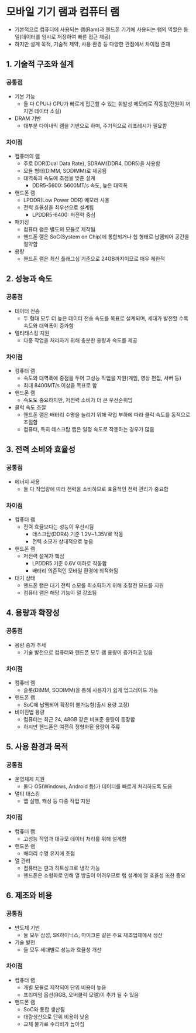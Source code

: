 # 모바일 기기 램과 컴퓨터 램
- 기본적으로 컴퓨터에 사용되는 램(Ram)과 핸드폰 기기에 사용되는 램의 역할은 동일(데이터를 임시로 저장하여 빠른 접근 제공)
- 하지만 설계 목적, 기술적 제약, 사용 환경 등 다양한 관점에서 차이점 존재
## 1. 기술적 구조와 설계
### 공통점
- 기본 기능
	- 둘 다 CPU나 GPU가 빠르게 접근할 수 있는 휘발성 메모리로 작동함(전원이 꺼지면 데이터 소실)
- DRAM 기반
	- 대부분 다이내믹 램을 기반으로 하며, 주기적으로 리프레시가 필요함
### 차이점
- 컴퓨터의 램
	- 주로 DDR(Dual Data Rate), SDRAM(DDR4, DDR5)을 사용함
	- 모듈 형태(DIMM, SODIMM)로 제공됨
	- 대역폭과 속도에 초점을 맞춘 설계
		- DDR5-5600: 5600MT/s 속도, 높은 대역폭
- 핸드폰 램
	- LPDDR(Low Power DDR) 메모리 사용
	- 전력 효율성을 최우선으로 설계됨
		- LPDDR5-6400: 저전력 중심
- 패키징
	- 컴퓨터 램은 별도의 모듈로 제작됨
	- 핸드폰 램은 SoC(System on Chip)에 통합되거나 칩 형태로 납땜되어 공간을 절약함
- 용량
	- 핸드폰 램은 최신 플래그십 기준으로 24GB까지이므로 매우 제한적
## 2. 성능과 속도
### 공통점
- 데이터 전송
	- 두 형태 모두 더 높은 데이터 전송 속도를 목표로 설계되며, 세대가 발전할 수록 속도와 대역폭이 증가함
- 멀티태스킹 지원
	- 다중 작업을 처리하기 위해 충분한 용량과 속도를 제공
### 차이점
- 컴퓨터 램
	- 속도와 대역폭에 중점을 두어 고성능 작업을 지원(게임, 영상 편집, 서버 등)
	- 최대 8400MT/s 이상을 목표로 함
- 핸드폰 램
	- 속도도 중요하지만, 저전력 소비가 더 큰 우선순위임
- 클럭 속도 조절
	- 핸드폰 램은 배터리 수명을 늘리기 위해 작업 부하에 따라 클럭 속도를 동적으로 조절함
	- 컴퓨터, 특히 데스크탑 랩은 일정 속도로 작동하는 경우가 많음
## 3. 전력 소비와 효율성
### 공통점
- 에너지 사용
	- 둘 다 작업량에 따라 전력을 소비하므로 효율적인 전력 관리가 중요함
### 차이점
- 컴퓨터 램
	- 전력 효율보다는 성능이 우선시됨
		- 데스크탑(DDR4) 기준 1.2V~1.35V로 작동
		- 전력 소모가 상대적으로 높음
- 핸드폰 램
	- 저전력 설계가 핵심
		- LPDDR5 기준 0.6V 이하로 작동함
		- 배터리 의존적인 모바일 환경에 최적화됨
- 대기 상태
	- 핸드폰 램은 대기 전력 소모를 최소화하기 위해 초절전 모드를 지원
	- 컴퓨터 램은 해당 기능이 덜 강조됨
## 4. 용량과 확장성
### 공통점
- 용량 증가 추세
	- 기술 발전으로 컴퓨터와 핸드폰 모두 램 용량이 증가하고 있음
### 차이점
- 컴퓨터 램
	- 슬롯(DIMM, SODIMM)을 통해 사용자가 쉽게 업그레이드 가능
- 핸드폰 램
	- SoC에 납땜되어 확장이 불가능함(출시 용량 고정)
- 비이진법 용량
	- 컴퓨터는 최근 24, 48GB 같은 비표준 용량이 등장함
	- 하지만 핸드폰은 여전히 정형화된 용량이 주류
## 5. 사용 환경과 목적
### 공통점
- 운영체제 지원
	- 둘다 OS(Windows, Android 등)가 데이터를 빠르게 처리하도록 도움
- 멀티 태스킹
	- 앱 실행, 캐싱 등 다중 작업 지원
### 차이점
- 컴퓨터 램
	- 고성능 작업과 대규모 데이터 처리를 위해 설계함
- 핸드폰 램
	- 배터리 수명 유지에 초점
- 열 관리
	- 컴퓨터는 팬과 히트싱크로 냉각 가능
	- 핸드폰은 소형화로 인해 열 방출이 어려우므로 램 설계에 열 효율성 또한 중요
## 6. 제조와 비용
### 공통점
- 반도체 기반
	- 둘 모두 삼성, SK하이닉스, 마이크론 같은 주요 제조업체에서 생산
- 기술 발전
	- 둘 모두 세대별로 성능과 효율성 개선
### 차이점
- 컴퓨터 램
	- 개별 모듈로 제작되어 단위 비용이 높음
	- 프리미엄 옵션(RGB, 오버클럭 모델)이 추가 될 수 있음
- 핸드폰 램
	- SoC와 통합 생산됨
	- 대량생산으로 단위 비용이 낮음
	- 교체 불가로 수리비가 높아짐